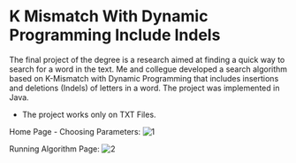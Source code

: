 # K Mismatch With Dynamic Programming Include Indels

The final project of the degree is a research aimed at finding a quick way to search for a word in the text. Me and collegue developed a search algorithm based on K-Mismatch with Dynamic Programming that includes insertions and deletions (Indels) of letters in a word. The project was implemented in Java.

* The project works only on TXT Files.

Home Page - Choosing Parameters:
![1](https://user-images.githubusercontent.com/26526551/59968598-aa5c4800-9544-11e9-91eb-906981c04868.JPG)

Running Algorithm Page:
![2](https://user-images.githubusercontent.com/26526551/59968610-f4452e00-9544-11e9-9243-cd3521b44a89.JPG)

